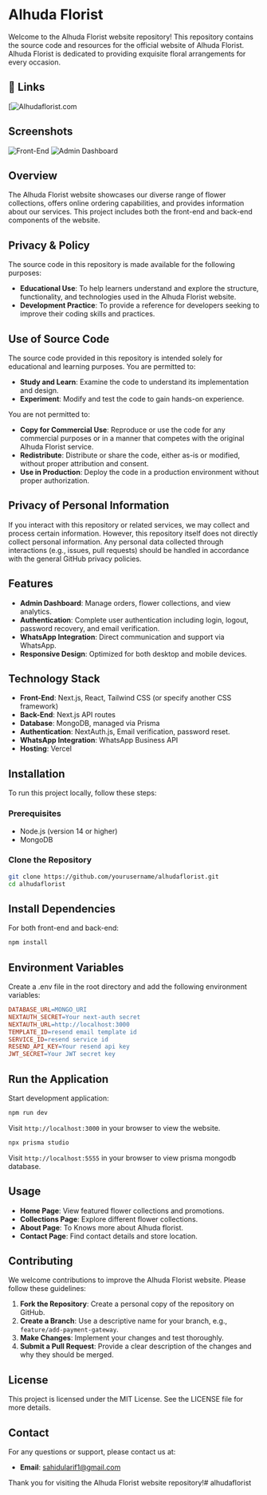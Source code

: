 # Alhuda Florist

Welcome to the Alhuda Florist website repository! This repository contains the source code and resources for the official website of Alhuda Florist. Alhuda Florist is dedicated to providing exquisite floral arrangements for every occasion.

## 🔗 Links

[![Alhudaflorist.com](https://www.alhudaflorist.com/)

## Screenshots

![Front-End](https://i.postimg.cc/d1QK98kv/scrnli-9-2-2024-12-13-31-PM.png)
![Admin Dashboard](https://i.postimg.cc/yx9ngG1N/scrnli-9-2-2024-12-04-19-PM.png)

## Overview

The Alhuda Florist website showcases our diverse range of flower collections, offers online ordering capabilities, and provides information about our services. This project includes both the front-end and back-end components of the website.

## Privacy & Policy

The source code in this repository is made available for the following purposes:

- **Educational Use**: To help learners understand and explore the structure, functionality, and technologies used in the Alhuda Florist website.
- **Development Practice**: To provide a reference for developers seeking to improve their coding skills and practices.

## Use of Source Code

The source code provided in this repository is intended solely for educational and learning purposes. You are permitted to:

- **Study and Learn**: Examine the code to understand its implementation and design.
- **Experiment**: Modify and test the code to gain hands-on experience.

You are not permitted to:

- **Copy for Commercial Use**: Reproduce or use the code for any commercial purposes or in a manner that competes with the original Alhuda Florist service.
- **Redistribute**: Distribute or share the code, either as-is or modified, without proper attribution and consent.
- **Use in Production**: Deploy the code in a production environment without proper authorization.

## Privacy of Personal Information

If you interact with this repository or related services, we may collect and process certain information. However, this repository itself does not directly collect personal information. Any personal data collected through interactions (e.g., issues, pull requests) should be handled in accordance with the general GitHub privacy policies.

## Features

- **Admin Dashboard**: Manage orders, flower collections, and view analytics.
- **Authentication**: Complete user authentication including login, logout, password recovery, and email verification.
- **WhatsApp Integration**: Direct communication and support via WhatsApp.
- **Responsive Design**: Optimized for both desktop and mobile devices.

## Technology Stack

- **Front-End**: Next.js, React, Tailwind CSS (or specify another CSS framework)
- **Back-End**: Next.js API routes
- **Database**: MongoDB, managed via Prisma
- **Authentication**: NextAuth.js, Email verification, password reset.
- **WhatsApp Integration**: WhatsApp Business API
- **Hosting**: Vercel

## Installation

To run this project locally, follow these steps:

### Prerequisites

- Node.js (version 14 or higher)
- MongoDB

### Clone the Repository

```bash
git clone https://github.com/yourusername/alhudaflorist.git
cd alhudaflorist
```

## Install Dependencies

For both front-end and back-end:

```bash
npm install
```

## Environment Variables

Create a .env file in the root directory and add the following environment variables:

```makefile
DATABASE_URL=MONGO_URI
NEXTAUTH_SECRET=Your next-auth secret
NEXTAUTH_URL=http://localhost:3000
TEMPLATE_ID=resend email template id
SERVICE_ID=resend service id
RESEND_API_KEY=Your resend api key
JWT_SECRET=Your JWT secret key
```

## Run the Application

Start development application:

```bash
npm run dev
```

Visit `http://localhost:3000` in your browser to view the website.

```bash
npx prisma studio
```

Visit `http://localhost:5555` in your browser to view prisma mongodb database.

## Usage

- **Home Page**: View featured flower collections and promotions.
- **Collections Page**: Explore different flower collections.
- **About Page**: To Knows more about Alhuda florist.
- **Contact Page**: Find contact details and store location.

## Contributing

We welcome contributions to improve the Alhuda Florist website. Please follow these guidelines:

1.  **Fork the Repository**: Create a personal copy of the repository on GitHub.
2.  **Create a Branch**: Use a descriptive name for your branch, e.g., `feature/add-payment-gateway`.
3.  **Make Changes**: Implement your changes and test thoroughly.
4.  **Submit a Pull Request**: Provide a clear description of the changes and why they should be merged.

## License

This project is licensed under the MIT License. See the LICENSE file for more details.

## Contact

For any questions or support, please contact us at:

- **Email**: sahidularif1@gmail.com

Thank you for visiting the Alhuda Florist website repository!# alhudaflorist
